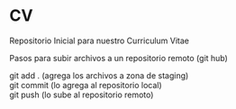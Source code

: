 # CV
Repositorio Inicial para nuestro Curriculum Vitae<br>

Pasos para subir archivos a un repositorio remoto (git hub)<br>

git add . (agrega los archivos a zona de staging) <br>
git commit (lo agrega al repositorio local)<br>
git push (lo sube al repositorio remoto)<br>
